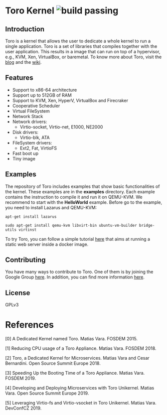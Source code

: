 # Toro Kernel ![build passing](https://api.travis-ci.org/torokernel/torokernel.svg?branch=master)

## Introduction

Toro is a kernel that allows the user to dedicate a whole kernel to run a single application. Toro is a set of libraries that compiles together with the user application. This results in a image that can run on top of a hypervisor, e.g., KVM, Xen, VirtualBox, or baremetal. To know more about Toro, visit the [blog](http://www.torokernel.io) and the [wiki](https://github.com/MatiasVara/torokernel/wiki).

## Features

* Support to x86-64 architecture
* Support up to 512GB of RAM
* Support to KVM, Xen, HyperV, VirtualBox and Firecraker
* Cooperative Scheduler
* Virtual FileSystem
* Network Stack
* Network drivers:
  - Virtio-socket, Virtio-net, E1000, NE2000
* Disk drivers:
  - Virtio-blk, ATA
* FileSystem drivers:
  - Ext2, Fat, VirtioFS
* Fast boot up
* Tiny image

## Examples

The repository of Toro includes examples that show basic functionalities of the kernel. These examples are in the **examples** directory. Each example contains the instruction to compile it and run it on QEMU-KVM. We recommend to start with the **HelloWorld** example. Before go to the example, you need to install Lazarus and QEMU-KVM:

`apt-get install lazarus`

`sudo apt-get install qemu-kvm libvirt-bin ubuntu-vm-builder bridge-utils virtinst`

To try Toro, you can follow a simple tutorial [here](https://github.com/mesarpe/torokernel-docker-qemu-webservices) that aims at running a static web server inside a docker image. 

## Contributing

You have many ways to contribute to Toro. One of them is by joining the Google Group [here](https://groups.google.com/forum/#!forum/torokernel). In addition, you can find more information [here](
https://github.com/MatiasVara/torokernel/wiki/How-to-Contribute).

## License

GPLv3

# References

[0] A Dedicated Kernel named Toro. Matias Vara. FOSDEM 2015.

[1] Reducing CPU usage of a Toro Appliance. Matias Vara. FOSDEM 2018.

[2] Toro, a Dedicated Kernel for Microservices. Matias Vara and Cesar Bernardini. Open Source Summit Europe 2018.

[3] Speeding Up the Booting Time of a Toro Appliance. Matias Vara. FOSDEM 2019.

[4] Developing and Deploying Microservices with Toro Unikernel. Matias Vara. Open Source Summit Europe 2019.

[5] Leveraging Virtio-fs and Virtio-vsocket in Toro Unikernel. Matias Vara. DevConfCZ 2019.
